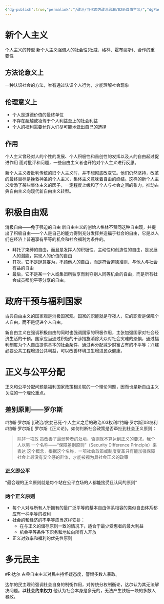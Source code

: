 ```yaml
---
{"dg-publish":true,"permalink":"/政治/当代西方政治思潮/02新自由主义/","dgPassFrontmatter":true}
---
```


# 新个人主义
个人主义的转型
新个人主义强调人的社会性(杜威、格林、霍布豪斯)、合作的重要性
## 方法论意义上
一种认识社会的方法，唯有通过认识个人行为，才能理解社会现象

## 伦理意义上
- 个人是道德价值的最终单位
- 不存在超越或凌驾于个人利益至上的社会利益
- 个人的福利需要允许人们尽可能地做出自己的选择
## 作用
个人主义曾经对人的个性的发展、个人积极性和首创性的发挥以及人的自由起过促进作用
面对批评和问题，一些自由主义者也开始对个人主义进行反思。

新个人主义者批判传统的旧个人主义时，并不想彻底改变它。他们仍然坚持，改革的最终目标是挽救神圣的个人主义，集体主义意味着自由的终结。这样的新个人主义增添了某些集体主义的因子，一定程度上缓和了个人与社会之间的张力，推动古典自由主义向现代新自由主义转型。
# 积极自由观
消极自由——免于强迫的自由
新自由主义的创始人格林不赞同这种自由观，并提出了积极自由——个人是自己的能力得到充分发挥并造福于社会的自由，它是以人们在经济上普遍享有平等的机会和社会福利为条件的。
- 拜托了束缚的自由，而且是发挥人的积极性、主动性和创造性的自由，是发展人的潜能，实现人的价值的自由
- 其次，它不是肆意妄为，不顾他人的自由，而是符合道德准则、与他人与社会有益的自由
- 最后，它不是某一个人或集团所独享而剥夺别人同等机会的自由，而是所有社会成员都能平等分享的自由。
# 政府干预与福利国家
古典自由主义的国家观是消极国家观。国家的职能就是守夜人，它的职责是保障个人自由，而不是促进个人自由。

新自由主义在强调积极自由的同时也强调国家的积极作用，主张加强国家对社会经济生活的干预。国家应当通过积极的干涉措施消除大众对社会灾难的恐惧，通过福利制度为个人自由提供基本的社会条件、通过再分配减少财富占有的不平等；兴建必要公共工程增进公共利益，可以改善环境卫生增进民众健康。
# 正义与公平分配
正义和公平分配问题是福利国家政策相关联的一个理论问题，因而也是新自由主义关注的一个理论重点。
## 差别原则——罗尔斯
#约翰·罗尔斯 
[[政治/贪婪已死·个人主义之后的政治/03权利#约翰·罗尔斯\|03权利#约翰·罗尔斯]]
罗尔斯《正义论》，如何判断社会政策是否牵扯到社会正义原则：
>除⾮⼀项政 策改善了最弱势者的处境，否则就不算达到正义的要求。我个⼈以另 ⼀个名称——“保障差别原则”（Security Difference Principle）来表达 这个概念，根据这个名称，⼀项社会政策或制度变⾰只有能加强保障 社会上最没有安全感的群体，才能被视为具社会正义的政策
### 正义即公平
“最合理的正义原则就是每个站在公平立场的人都能接受且认同的原则”
### 两个正义原则
- 每个人对与所有人所拥有的最广泛平等的基本自由体系相容的类似自由体系都应有一种平等的权利
- 社会的和经济的不平等应当这样安排：
	- 在与正义的储存原则一致的情况下，适合于最少受惠者的最大利益
	- 机会平等条件下职务和地位向所有人开放
- 正义对效率和福利的优先性原则
# 多元民主
#R·达尔
古典自由主义对民主持怀疑态度，警惕多数人暴政。

达尔的民主理论强调社会自身的制衡作用，对传统分权制衡论，达尔认为其无法解决问题。**以社会约束权力**
他认为社会本身是多元的，无法产生铁板一块的多数人暴政。